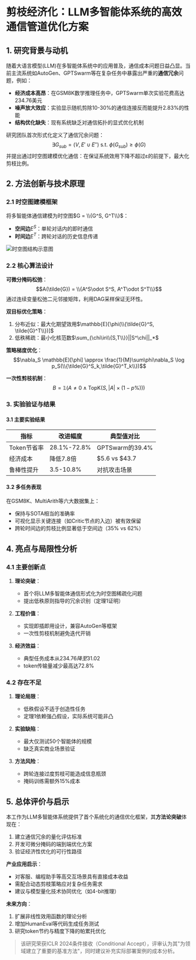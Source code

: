 # 剪枝经济化：LLM多智能体系统的高效通信管道优化方案

## 1. 研究背景与动机
随着大语言模型(LLM)在多智能体系统中的应用普及，通信成本问题日益凸显。当前主流系统如AutoGen、GPTSwarm等在复杂任务中暴露出严重的**通信冗余**问题，例如：
- **经济成本高昂**：在GSM8K数学推理任务中，GPTSwarm单次实验花费高达234.76美元
- **噪声放大效应**：实验显示随机剪除10-30%的通信连接反而能提升2.83%的性能
- **结构优化缺失**：现有系统缺乏对通信拓扑的显式优化机制

研究团队首次形式化定义了通信冗余问题：
$$\exists G_{sub} = (V, E'\cup E'') \text{ s.t. } \phi(G_{sub}) \geq \phi(G)$$
并提出通过时空图建模优化通信：在保证系统效用下降不超过ε的前提下，最大化剪枝比例。

## 2. 方法创新与技术原理
### 2.1 时空图建模框架
将多智能体通信建模为时空图$G = \\{G^S, G^T\\}$：
- **空间边**$E^S$：单轮对话内的即时通信
- **时间边**$E^T$：跨轮对话的历史信息传递

![时空图结构示意图](spatio-temporal-graph.png)

### 2.2 核心算法设计
**可微分掩码松弛**：
$$A(\tilde{G}) = \\{A^S\odot S^S, A^T\odot S^T\\}$$
通过连续变量松弛二元邻接矩阵，利用DAG采样保证无环性。

**双目标优化策略**：
1. 分布近似：最大化期望效用$\mathbb{E}[\phi(\\{\tilde{G}^S, \tilde{G}^T\\})]$
2. 低秩稀疏：最小化核范数$\sum_{\chi\in\\{S,T\\}}||S^\chi||_*$

**策略梯度优化**：
$$\nabla_S \mathbb{E}[\phi] \approx \frac{1}{M}\sum\phi\nabla_S \log p_S(\\{\tilde{G}^S_k,\tilde{G}^T_k\\})$$

**一次性剪枝机制**：
$$B = \mathbb{1}(A\neq0 \wedge \text{TopK}(S,|A|\times(1-p\%)))$$

### 3. 实验验证与结果
#### 3.1 主要实验结果
| 指标          | 改进幅度       | 典型值对比         |
|---------------|---------------|--------------------|
| Token节省率   | 28.1%-72.8%   | GPTSwarm的39.4%    |
| 经济成本      | 降低7.8倍      | $5.6 vs $43.7      |
| 鲁棒性提升    | 3.5-10.8%     | 对抗攻击场景       |

#### 3.2 多任务表现
在GSM8K、MultiArith等六大数据集上：
- 保持与SOTA相当的准确率
- 可视化显示关键连接（如Critic节点的入边）被有效保留
- 跨轮时间边的剪枝比例显著低于空间边（35% vs 62%）

## 4. 亮点与局限性分析
### 4.1 主要创新点
1. **理论突破**：
   - 首个将LLM多智能体通信形式化为时空图稀疏化问题
   - 提出低秩原则指导的冗余识别（定理1证明）

2. **工程价值**：
   - 实现即插即用设计，兼容AutoGen等框架
   - 一次性剪枝机制避免迭代开销

3. **经济效益**：
   - 典型任务成本从$234.76降至$31.02
   - token传输量减少最高达72.8%

### 4.2 存在不足
1. **理论局限**：
   - 低秩假设不适于创造性任务
   - 定理1依赖强凸假设，实际系统可能非凸

2. **实验缺陷**：
   - 最大仅测试50个智能体的规模
   - 缺乏真实商业场景验证

3. **方法风险**：
   - 跨轮连接过度剪枝可能造成信息瓶颈
   - 掩码训练需额外15%成本

## 5. 总体评价与启示
本工作为LLM多智能体系统提供了首个系统化的通信优化框架，其**方法论突破**体现在：
1. 建立通信冗余的量化评估标准
2. 开发可微分掩码的端到端优化方案
3. 验证经济性优化的可行性路径

**产业应用启示**：
- 对客服、编程助手等高交互场景具有直接成本收益
- 需配合动态剪枝策略应对复杂任务需求
- 建议与模型量化技术协同优化（如4-bit推理）

**未来方向**：
1. 扩展非线性效用函数的理论分析
2. 增加HumanEval等代码生成任务测试
3. 研究token节约与精度下降的帕累托优化

> 该研究荣获ICLR 2024条件接收（Conditional Accept），评审认为其"为领域建立了重要的基准方法"，同时建议补充实际部署案例的成本分析。